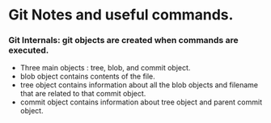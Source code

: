 # Git Notes and useful commands.

### Git Internals: git objects are created when commands are executed.
* Three main objects : tree, blob, and commit object.
* blob object contains contents of the file.
* tree object contains information about all the blob objects and filename that are related to that commit object.
* commit object contains information about tree object and parent commit object.

